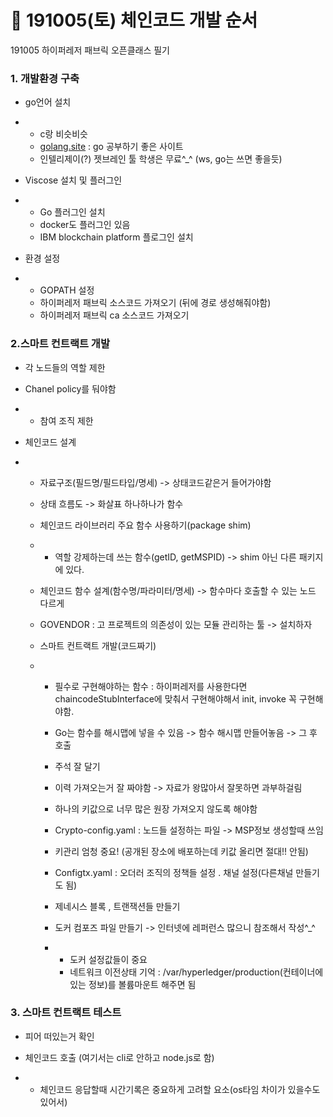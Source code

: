 # 🧩 191005(토) 체인코드 개발 순서

191005 하이퍼레저 패브릭 오픈클래스 필기

### 1. 개발환경 구축

- go언어 설치

- - c랑 비슷비슷
  - [golang.site](http://golang.site) : go 공부하기 좋은 사이트
  - 인텔리제이(?) 젯브레인 툴 학생은 무료^_^ (ws, go는 쓰면 좋을듯)

- Viscose 설치 및 플러그인

- - Go  플러그인 설치
  - docker도 플러그인 있음
  - IBM blockchain platform 플로그인 설치

- 환경 설정

- - GOPATH 설정
  - 하이퍼레저 패브릭 소스코드 가져오기 (뒤에 경로 생성해줘야함)
  - 하이퍼레저 패브릭 ca 소스코드 가져오기







### 2.스마트 컨트랙트 개발

- 각 노드들의 역할 제한

- Chanel policy를 둬야함

- - 참여 조직 제한

- 체인코드 설계

- - 자료구조(필드명/필드타입/명세) -> 상태코드같은거 들어가야함

  - 상태 흐름도 -> 화살표 하나하나가 함수

  - 체인코드 라이브러리 주요 함수 사용하기(package shim)

  - - 역할 강제하는데 쓰는 함수(getID, getMSPID) -> shim 아닌 다른 패키지에 있다.

  - 체인코드 함수 설계(함수명/파라미터/명세) -> 함수마다 호출할 수 있는 노드 다르게

  - GOVENDOR : 고 프로젝트의 의존성이 있는 모듈 관리하는 툴 -> 설치하자

  - 스마트 컨트랙트 개발(코드짜기)

  - - 필수로 구현해야하는 함수 : 하이퍼레저를 사용한다면 chaincodeStubInterface에 맞춰서 구현해야해서 init, invoke 꼭 구현해야함.

    - Go는 함수를 해시맵에 넣을 수 있음 -> 함수 해시맵 만들어놓음 -> 그 후 호출

    - 주석 잘 달기

    - 이력 가져오는거 잘 짜야함 -> 자료가 왕많아서 잘못하면 과부하걸림

    - 하나의 키값으로 너무 많은 원장 가져오지 않도록 해야함

    - Crypto-config.yaml : 노드들 설정하는 파일 -> MSP정보 생성할때 쓰임

    - 키관리 엄청 중요! (공개된 장소에 배포하는데 키값 올리면 절대!! 안됨)

    - Configtx.yaml : 오더러 조직의 정책들 설정 . 채널 설정(다른채널 만들기도 됨)

    - 제네시스 블록 , 트랜잭션들 만들기

    - 도커 컴포즈 파일 만들기 -> 인터넷에 레퍼런스 많으니 참조해서 작성^_^

    - - 도커 설정값들이 중요
      - 네트워크 이전상태 기억 : /var/hyperledger/production(컨테이너에 있는 정보)를 볼륨마운트 해주면 됨







### 3. 스마트 컨트랙트 테스트

- 피어 떠있는거 확인

- 체인코드 호출 (여기서는 cli로 안하고 node.js로 함)

- - 체인코드 응답할때 시간기록은 중요하게 고려할 요소(os타임 차이가 있을수도 있어서)